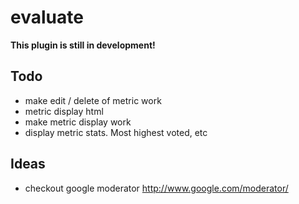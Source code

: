 evaluate
========

**This plugin is still in development!**

## Todo
- make edit / delete of metric work
- metric display html
- make metric display work
- display metric stats. Most highest voted, etc

## Ideas
- checkout google moderator http://www.google.com/moderator/
